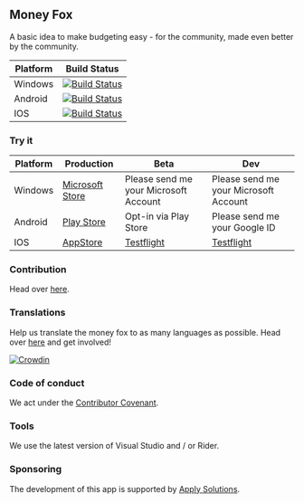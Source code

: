 ## Money Fox
A basic idea to make budgeting easy - for the community, made even better by the community.

| Platform        | Build Status           |
| ------------- |-------------|
| Windows | [![Build Status](https://dev.azure.com/applysolutions/MoneyFox/_apis/build/status/Releases/WinUI%20Release?branchName=master)](https://dev.azure.com/applysolutions/MoneyFox/_build/latest?definitionId=51&branchName=master)|
| Android | [![Build Status](https://dev.azure.com/applysolutions/MoneyFox/_apis/build/status/Releases/Android%20Release?branchName=master)](https://dev.azure.com/applysolutions/MoneyFox/_build/latest?definitionId=38&branchName=master)|
| IOS | [![Build Status](https://dev.azure.com/applysolutions/MoneyFox/_apis/build/status/Releases/iOS%20Release?branchName=master)](https://dev.azure.com/applysolutions/MoneyFox/_build/latest?definitionId=39&branchName=master)|

### Try it

| Platform        | Production         |Beta |Dev|
| ------------- |-------------|-------------|-------------|
|Windows|[Microsoft Store](https://www.microsoft.com/store/apps/9nblggh6ck9d)| Please send me your Microsoft Account | Please send me your Microsoft Account|
|Android|[Play Store](https://play.google.com/store/apps/details?id=com.applysolutions.moneyfox) | Opt-in via Play Store | Please send me your Google ID|
|IOS | [AppStore](https://apps.apple.com/us/app/money-fox/id1401940067?ls=1)| [Testflight](https://testflight.apple.com/join/ycYtjupl) |[Testflight](https://testflight.apple.com/join/3RO75JDs)|

### Contribution

Head over [here](https://github.com/MoneyFox/MoneyFox/blob/master/CONTRIBUTING.md).

### Translations

Help us translate the money fox to as many languages as possible. Head over [here](https://crowdin.com/project/money-fox) and get involved!

[![Crowdin](https://d322cqt584bo4o.cloudfront.net/money-fox/localized.svg)](https://crowdin.com/project/money-fox)

### Code of conduct
We act under the [Contributor Covenant](https://github.com/MoneyFox/MoneyFox/blob/master/CODE_OF_CONDUCT.md).

### Tools
We use the latest version of Visual Studio and / or Rider.

### Sponsoring
The development of this app is supported by [Apply Solutions](http://www.apply-solutions.ch/).

